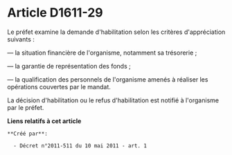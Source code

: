 # Article D1611-29

Le préfet examine la demande d'habilitation selon les critères d'appréciation suivants : 

― la situation financière de l'organisme, notamment sa trésorerie ; 

― la garantie de représentation des fonds ; 

― la qualification des personnels de l'organisme amenés à réaliser les opérations couvertes par le mandat. 

La décision d'habilitation ou le refus d'habilitation est notifié à l'organisme par le préfet.

**Liens relatifs à cet article**

	**Créé par**:

	  - Décret n°2011-511 du 10 mai 2011 - art. 1
